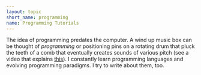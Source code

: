 ```yaml
---
layout: topic
short_name: programming
name: Programming Tutorials
---
```


The idea of programming predates the computer. A wind up music box can be thought of *programming* or positioning pins on a rotating drum that pluck the teeth of a comb that eventually creates sounds of various pitch (see a video that explains [this](https://www.youtube.com/watch?v=COty6_oDEkk)). I constantly learn programming languages and evolving programming paradigms. I try to write about them, too. 
